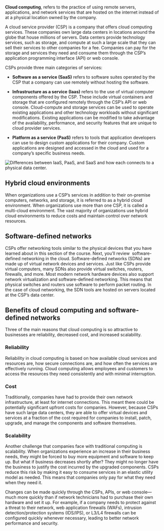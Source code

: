 **Cloud computing**, refers to the practice of using remote servers, applications, and network services that are hosted on the internet instead of at a physical location owned by the company.

A cloud service provider (CSP) is a company that offers cloud computing services. These companies own large data centers in locations around the globe that house millions of servers. Data centers provide technology services, such as storage, and compute at such a large scale that they can sell their services to other companies for a fee. Companies can pay for the storage and services they need and consume them through the CSP’s application programming interface (API) or web console.

CSPs provide three main categories of services:

- **Software as a service (SaaS)** refers to software suites operated by the CSP that a company can use remotely without hosting the software. 
    
- **Infrastructure as a service** **(Iaas)** refers to the use of virtual computer components offered by the CSP. These include virtual containers and storage that are configured remotely through the CSP’s API or web console. Cloud-compute and storage services can be used to operate existing applications and other technology workloads without significant modifications. Existing applications can be modified to take advantage of the availability, performance, and security features that are unique to cloud provider services.
    
- **Platform as a service (PaaS)** refers to tools that application developers can use to design custom applications for their company. Custom applications are designed and accessed in the cloud and used for a company’s specific business needs.
    

![Differences between IaaS, PaaS, and SaaS and how each connects to a physical data center.](https://d3c33hcgiwev3.cloudfront.net/imageAssetProxy.v1/oFV1OH67RJOjAed1pXzAuw_6b34b3019d4d448b9c662ebb39970df1_CS_R-042_iass-paas-and-saas.png?expiry=1689897600000&hmac=4m2qeiL-5jjGh8QkzUp8CO32T3CSqMj6M0LMB6jkRfQ)

## Hybrid cloud environments

When organizations use a CSP’s services in addition to their on-premise computers, networks, and storage, it is referred to as a hybrid cloud environment. When organizations use more than one CSP, it is called a multi-cloud environment. The vast majority of organizations use hybrid cloud environments to reduce costs and maintain control over network resources.

## Software-defined networks

CSPs offer networking tools similar to the physical devices that you have learned about in this section of the course. Next, you’ll review  software-defined networking in the cloud. Software-defined networks (SDNs) are made up of virtual network devices and services. Just like CSPs provide virtual computers, many SDNs also provide virtual switches, routers, firewalls, and more. Most modern network hardware devices also support network virtualization and software-defined networking. This means that physical switches and routers use software to perform packet routing. In the case of cloud networking, the SDN tools are hosted on servers located at the CSP’s data center.

## Benefits of cloud computing and software-defined networks

Three of the main reasons that cloud computing is so attractive to businesses are reliability, decreased cost, and increased scalability.

### Reliability

Reliability in cloud computing is based on how available cloud services and resources are, how secure connections are, and how often the services are effectively running. Cloud computing allows employees and customers to access the resources they need consistently and with minimal interruption.

### Cost

Traditionally, companies have had to provide their own network infrastructure, at least for internet connections. This meant there could be potentially significant upfront costs for companies. However, because CSPs have such large data centers, they are able to offer virtual devices and services at a fraction of the cost required for companies to install, patch, upgrade, and manage the components and software themselves.

### Scalability

Another challenge that companies face with traditional computing is scalability. When organizations experience an increase in their business needs, they might be forced to buy more equipment and software to keep up. But what if business decreases shortly after? They might no longer have the business to justify the cost incurred by the upgraded components. CSPs reduce this risk by making it easy to consume services in an elastic utility model as needed. This means that companies only pay for what they need when they need it. 

Changes can be made quickly through the CSPs, APIs, or web console—much more quickly than if network technicians had to purchase their own hardware and set it up. For example, if a company needs to protect against a threat to their network, web application firewalls (WAFs), intrusion detection/protection systems (IDS/IPS), or L3/L4 firewalls can be configured quickly whenever necessary, leading to better network performance and security.